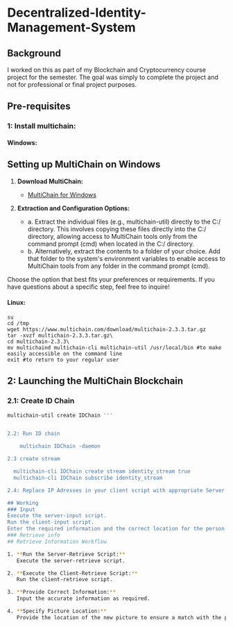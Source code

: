 # Decentralized-Identity-Management-System


## Background
I worked on this as part of my Blockchain and Cryptocurrency course project for the semester. The goal was simply to complete the project and not for professional or final project purposes.

## Pre-requisites

### 1: Install multichain:
#### Windows:
## Setting up MultiChain on Windows

1. **Download MultiChain:**
   - [MultiChain for Windows](https://www.multichain.com/download/multichain-windows-2.3.3.zip)

2. **Extraction and Configuration Options:**
   - a. Extract the individual files (e.g., multichain-util) directly to the C:/ directory. This involves copying these files directly into the C:/ directory, allowing access to MultiChain tools only from the command prompt (cmd) when located in the C:/ directory.
   - b. Alternatively, extract the contents to a folder of your choice. Add that folder to the system's environment variables to enable access to MultiChain tools from any folder in the command prompt (cmd).

Choose the option that best fits your preferences or requirements. If you have questions about a specific step, feel free to inquire!

#### Linux:
	su
	cd /tmp
	wget https://www.multichain.com/download/multichain-2.3.3.tar.gz
	tar -xvzf multichain-2.3.3.tar.gz\
	cd multichain-2.3.3\
	mv multichaind multichain-cli multichain-util /usr/local/bin #to make easily accessible on the command line
	exit #to return to your regular user

## 2: Launching the MultiChain Blockchain

### 2.1: Create ID Chain

```bash
multichain-util create IDChain '''


2.2: Run ID chain

    multichain IDChain -daemon

2.3 create stream

  multichain-cli IDChain create stream identity_stream true
  multichain-cli IDChain subscribe identity_stream

2.4: Replace IP Adresses in your client script with appropriate Server IP Address

## Working
### Input
Execute the server-input script.
Run the client-input script.
Enter the required information and the correct location for the person's picture. Ensure the picture is clear and front-facing.
### Retrieve info
## Retrieve Information Workflow

1. **Run the Server-Retrieve Script:**
   Execute the server-retrieve script.

2. **Execute the Client-Retrieve Script:**
   Run the client-retrieve script.

3. **Provide Correct Information:**
   Input the accurate information as required.

4. **Specify Picture Location:**
   Provide the location of the new picture to ensure a match with the person retrieving information.


